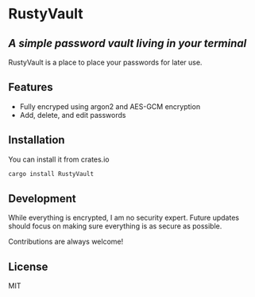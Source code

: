 # RustyVault

## _A simple password vault living in your terminal_

RustyVault is a place to place your passwords for later use.

## Features

- Fully encryped using argon2 and AES-GCM encryption
- Add, delete, and edit passwords

## Installation

You can install it from crates.io

```sh
cargo install RustyVault
```

## Development

While everything is encrypted, I am no security expert. Future updates should focus on making sure everything is as secure as possible.

Contributions are always welcome!

## License

MIT
